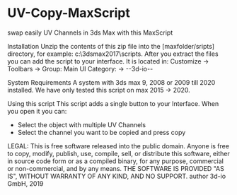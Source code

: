# UV-Copy-MaxScript
swap easily UV Channels in 3ds Max with this MaxScript


Installation
Unzip the contents of this zip file into the [maxfolder/sripts] directory, for example: c:\3dsmax2017\scripts\.
After you extract the files you can add the script to your interface. It is located in:
Customize ->
	Toolbars  ->
		Group: Main UI
		       Category: -> 	--3d-io--

System Requirements
A system with 3ds max 9, 2008 or 2009 till 2020 installed.
We have only tested this script on max 2015 -> 2020.


Using this script
This script adds a single button to your Interface. When you open it you can:

+ Select the object with multiple UV Channels
+ Select the channel you want to be copied and press copy

LEGAL:
This is free software released into the public domain.
Anyone is free to copy, modify, publish, use, compile, sell, or
distribute this software, either in source code form or as a compiled
binary, for any purpose, commercial or non-commercial, and by any means.
THE SOFTWARE IS PROVIDED "AS IS", WITHOUT WARRANTY OF ANY KIND,
AND NO SUPPORT.
author 3d-io GmbH, 2019

